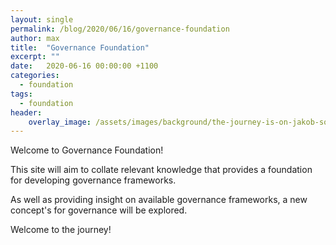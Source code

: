 ```yaml
---
layout: single
permalink: /blog/2020/06/16/governance-foundation
author: max
title:  "Governance Foundation"
excerpt: ""
date:   2020-06-16 00:00:00 +1100
categories:
  - foundation
tags:
  - foundation
header:
    overlay_image: /assets/images/background/the-journey-is-on-jakob-soby-zQe1wEsW3W4-unsplash.webp  
---
```


Welcome to Governance Foundation!

This site will aim to collate relevant knowledge that provides a foundation for developing governance frameworks.

As well as providing insight on available governance frameworks, a new concept's for governance will be explored.

Welcome to the journey!
